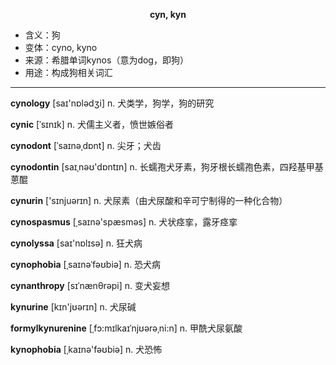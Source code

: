 
**<center>cyn, kyn</center>**

- <span class="definition">含义：狗</span>
- <span class="definition">变体：cyno, kyno</span>
- <span class="definition">来源：希腊单词kynos（意为dog，即狗）</span>
- <span class="definition">用途：构成狗相关词汇</span>

---

<span class="vocabulary">**cynology**</span> [saɪ'nɒlәdʒi] n. 犬类学，狗学，狗的研究

<span class="vocabulary">**cynic**</span> [ˈsɪnɪk] n. 犬儒主义者，愤世嫉俗者

<span class="vocabulary">**cynodont**</span> [ˈsaɪnəˌdɒnt] n. 尖牙；犬齿

<span class="vocabulary">**cynodontin**</span> [saɪˌnəʊ'dɒntɪn] n. 长蠕孢犬牙素，狗牙根长蠕孢色素，四羟基甲基蒽醌

<span class="vocabulary">**cynurin**</span> ['sɪnjuәrɪn] n. 犬尿素（由犬尿酸和辛可宁制得的一种化合物）

<span class="vocabulary">**cynospasmus**</span> [ˌsaɪnә'spæsmәs] n. 犬状痉挛，露牙痉挛

<span class="vocabulary">**cynolyssa**</span> [saɪ'nɒlɪsə] n. 狂犬病

<span class="vocabulary">**cynophobia**</span> [ˌsaɪnəˈfəʊbiə] n. 恐犬病

<span class="vocabulary">**cynanthropy**</span> [sɪˈnænθrəpi] n. 变犬妄想


<span class="vocabulary">**kynurine**</span> [kɪn'jʊərɪn] n. 犬尿碱

<span class="vocabulary">**formylkynurenine**</span> [ˌfɔ:mɪlkaɪˈnjʊərəˌni:n] n. 甲酰犬尿氨酸

<span class="vocabulary">**kynophobia**</span> [ˌkaɪnә'fəʊbiә] n. 犬恐怖
